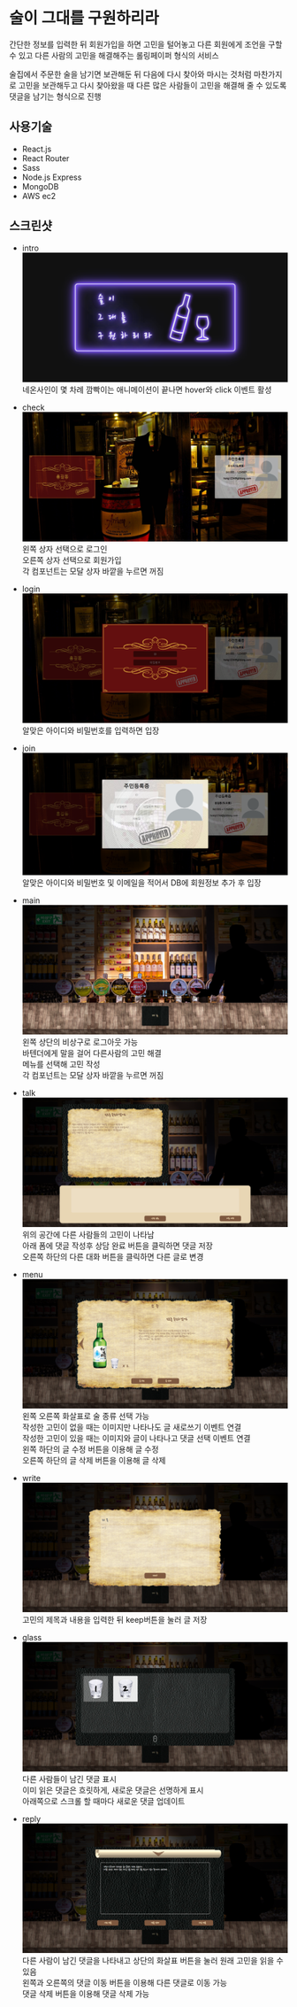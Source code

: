 # 술이 그대를 구원하리라

간단한 정보를 입력한 뒤 회원가입을 하면 고민을 털어놓고 다른 회원에게 조언을 구할 수 있고 다른 사람의 고민을 해결해주는 롤링페이퍼 형식의 서비스

술집에서 주문한 술을 남기면 보관해둔 뒤 다음에 다시 찾아와 마시는 것처럼 마찬가지로 고민을 보관해두고 다시 찾아왔을 때 다른 많은 사람들이 고민을 해결해 줄 수 있도록 댓글을 남기는 형식으로 진행

## 사용기술

- React.js
- React Router
- Sass
- Node.js Express
- MongoDB
- AWS ec2

## 스크린샷

- intro
  <img src='screenshot/intro.png'>
  네온사인이 몇 차례 깜빡이는 애니메이션이 끝나면 hover와 click 이벤트 활성

- check
  <img src='screenshot/check.png'>
  왼쪽 상자 선택으로 로그인</br>
  오른쪽 상자 선택으로 회원가입</br>
  각 컴포넌트는 모달 상자 바깥을 누르면 꺼짐

- login
  <img src='screenshot/login.png'>
  알맞은 아이디와 비밀번호를 입력하면 입장

- join
  <img src='screenshot/join.png'>
  알맞은 아이디와 비밀번호 및 이메일을 적어서 DB에 회원정보 추가 후 입장

- main
  <img src='screenshot/main.png'>
  왼쪽 상단의 비상구로 로그아웃 가능</br>
  바텐더에게 말을 걸어 다른사람의 고민 해결</br>
  메뉴를 선택해 고민 작성</br>
  각 컴포넌트는 모달 상자 바깥을 누르면 꺼짐

- talk
  <img src='screenshot/talk.png'>
  위의 공간에 다른 사람들의 고민이 나타남</br>
  아래 폼에 댓글 작성후 상담 완료 버튼을 클릭하면 댓글 저장</br>
  오른쪽 하단의 다른 대화 버튼을 클릭하면 다른 글로 변경

- menu
  <img src='screenshot/menu.png'>
  왼쪽 오른쪽 화살표로 술 종류 선택 가능</br>
  작성한 고민이 없을 때는 이미지만 나타나도 글 새로쓰기 이벤트 연결</br>
  작성한 고민이 있을 때는 이미지와 글이 나타나고 댓글 선택 이벤트 연결</br>
  왼쪽 하단의 글 수정 버튼을 이용해 글 수정</br>
  오른쪽 하단의 글 삭제 버튼을 이용해 글 삭제

- write
  <img src='screenshot/write.png'>
  고민의 제목과 내용을 입력한 뒤 keep버튼을 눌러 글 저장

- glass
  <img src='screenshot/glass.png'>
  다른 사람들이 남긴 댓글 표시</br>
  이미 읽은 댓글은 흐릿하게, 새로운 댓글은 선명하게 표시</br>
  아래쪽으로 스크롤 할 때마다 새로운 댓글 업데이트

- reply
  <img src='screenshot/reply.png'>
  다른 사람이 남긴 댓글을 나타내고 상단의 화살표 버튼을 눌러 원래 고민을 읽을 수 있음</br>
  왼쪽과 오른쪽의 댓글 이동 버튼을 이용해 다른 댓글로 이동 가능</br>
  댓글 삭제 버튼을 이용해 댓글 삭제 가능
